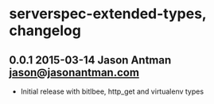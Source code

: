 # serverspec-extended-types, changelog

## 0.0.1 2015-03-14 Jason Antman <jason@jasonantman.com>

* Initial release with bitlbee, http_get and virtualenv types
